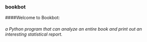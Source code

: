 ### bookbot

####Welcome to Bookbot: 

###### a Python program that can analyze an entire book and print out an interesting statistical report.
